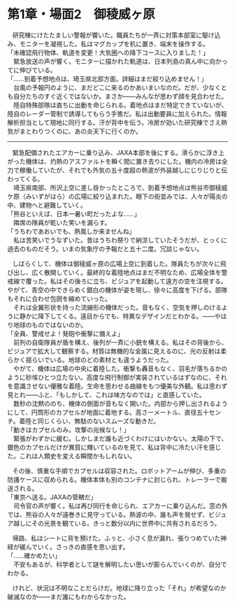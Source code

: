 
# 第1章・場面2　御稜威ヶ原

&nbsp;&nbsp;
研究棟にけたたましい警報が響いた。職員たちが一斉に対策本部室に駆け込み、モニターを凝視した。私はマグカップを机に置き、端末を操作する。  
「未確認飛行物体、軌道を変更！大気圏への降下コースに入りました！」  
　緊急放送の声が響く。モニターに描かれた軌道は、日本列島の真ん中に向かってに伸びている。  
  「……到着予想地点は、埼玉県北部方面。詳細はまだ絞り込めません！」  
　台風の予報円のように、まだどこに来るのかあいまいなのだ。だが、少なくとも自分たちのすぐ近くではないか。まさか――みんなが思わず顔を見合わせた。  
　陸自特殊部隊は直ちに出動を命じられる。着地点はまだ特定できていないが、陸自のレーダー管制で誘導してもらう手筈だ。私は出動要員に加えられた。情報解析担当として現地に同行する。汗が背中を伝う。冷房が効いた研究棟でさえ熱気がまとわりつくのに、あの炎天下に行くのか。

---

&nbsp;&nbsp;
緊急配備されたエアカーに乗り込み、JAXA本部を後にする。滑らかに浮き上がった機体は、灼熱のアスファルトを瞬く間に置き去りにした。機内の冷房は全力で稼働していたが、それでも外気の五十度超の熱波が外装越しにじりじりと伝わってくる。  
　埼玉県南部、所沢上空に差し掛かったところで、到着予想地点は熊谷市御稜威ケ原（みいずがはら）の広場に絞り込まれた。眼下の街並みでは、人々が陽炎の中、建物へと避難していく。  
「熊谷といえば、日本一暑い町だったよな……」  
　隣席の隊員が乾いた笑いを漏らす。  
「うちわであおいでも、熱風しか来ませんね」  
　私は苦笑いでうなずいた。昔はうちわ祭りで納涼していたそうだが、とっくに過去のものだそう。いまの気象庁の予報だと五十二度。冗談じゃない。  

&nbsp;&nbsp;
しばらくして、機体は御稜威ヶ原の広場上空に到着した。隊員たちが次々に飛び出し、広く散開していく。最終的な着陸地点はまだ不明なため、広場全体を警戒線で覆った。私はその後ろに立ち、ビジュアを起動して遠方の空を注視する。やがて、青空の中できらめく銀白の機体が姿を現し、徐々に高度を下げる。部隊もそれに合わせ包囲を縮めていった。  
　それは全翼形状を持った流線形の機体だった。音もなく、空気を押しのけるように静かに降下してくる。遠目からでも、特異なデザインだとわかる。――やはり地球のものではないのか。  
「全員、警戒せよ！発砲や衝撃に備えよ」  
　前列の自衛隊員が盾を構え、後列が一斉に小銃を構える。私はその背後から、ビジュアで拡大して観察する。材質は無機的な金属に見えるのに、光の反射は柔らかく揺らいでいる。地球のどの素材とも違うようだった。  
　やがて、機体は広場の中央に着陸した。衝撃も轟音もなく、羽毛が落ちるかのように砂埃ひとつ立たない。高度な飛行制御が実装されているはずなのに、それを意識させない優雅な着陸。生命を思わせる曲線をもつ優美な外観。私は思わず見とれ――ふと、「もしかして、これは味方なのでは」と直感していた。  
　数秒の沈黙ののち、機体の側面が音もなく開いた。内部から押し出されるようにして、円筒形のカプセルが地面に着地する。高さ一メートル、直径五十センチ。着陸と同じくらい、無駄のないスムーズな動きだ。  
「動きはカプセルのみ。攻撃の兆候なし！」  
　緊張がわずかに緩む。しかしまだ誰も近づくわけにはいかない。太陽の下で、銀色のカプセルだけが異質に輝いているのを見て、私は背中に冷たい汗を感じた。これは人類史を変える瞬間かもしれない。  

&nbsp;&nbsp;
その後、慎重な手順でカプセルは収容された。ロボットアームが伸び、多重の防護ケースに収められる。機体本体も別のコンテナに封じられ、トレーラーで搬送される。  
「東京へ送る。JAXAの管轄だ」  
　司令官の声が響く。私は再び同行を命じられ、エアカーに乗り込んだ。窓の外では、熊谷の人々が遠巻きに見守っている。熱波の中、誰も声を発せず、ビジュア越しにその光景を観ている。きっと数分以内に世界中に共有されるだろう。

&nbsp;&nbsp;
帰路、私はシートに背を預けた。ふぅと、小さく息が漏れ、張りつめていた神経が緩んでいく。さっきの直感を思い出す。  
「……確かめたい」  
　不安もあるが、科学者として謎を解明したい思いが膨らんでいくのが、自分でわかる。

&nbsp;&nbsp;
けれど、状況は不明なことだらけだ。地球に降り立った「それ」が希望なのか破滅なのか――まだ誰にもわからなかった。

<!--stackedit_data:
eyJoaXN0b3J5IjpbMTYxNjMzNDYzOF19
-->